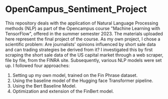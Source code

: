 # OpenCampus_Sentiment_Project

This repository deals with the application of Natural Language Processing methods (NLP) as part of the Opencampus course "Machine Learning with TensorFlow", offered in the summer semester 2023. The materials uploaded here represent the final project of the course. 
As my own project, I chose a scientific problem: Are journalists' opinions influenced by short sale data and can trading strategies be derived from it?
I investigated this by first scraping the short sale data of the US capital market through a web scraper, file by file, from the FINRA site. 
Subsequently, various NLP models were set up.
I followed four approaches:

1) Setting up my own model, trained on the Fin Phrase dataset.
2) Using the baseline model of the Hugging face Transformer pipeline.
3) Using the Bert Baseline Model.
4) Optimization and extension of the FinBert model.
